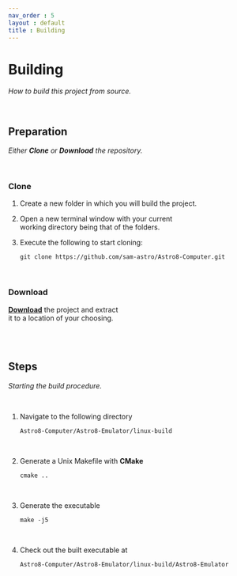 ```yaml
---
nav_order : 5
layout : default
title : Building
---
```


# Building

*How to build this project from source.*

<br>

## Preparation

*Either **Clone** or **Download** the repository.*

<br>

### Clone

1.  Create a new folder in which you will build the project.

2.  Open a new terminal window with your current <br>
    working directory being that of the folders.
    
3.  Execute the following to start cloning:

    ```shell
    git clone https://github.com/sam-astro/Astro8-Computer.git
    ```
    
<br>

### Download

**[Download]** the project and extract <br>
it to a location of your choosing.

<br>
<br>

## Steps

*Starting the build procedure.*

<br>

1.  Navigate to the following directory

    ```shell
    Astro8-Computer/Astro8-Emulator/linux-build
    ```
    
    <br>
    
2.  Generate a Unix Makefile with **CMake**

    ```shell
    cmake ..
    ```
    
    <br>
    
3.  Generate the executable

    ```shell
    make -j5
    ```
    
    <br>
    
4.  Check out the built executable at

    ```
    Astro8-Computer/Astro8-Emulator/linux-build/Astro8-Emulator
    ```

<br>


<!----------------------------------------------------------------------------->

[Download]: https://github.com/sam-astro/Astro8-Computer/archive/refs/heads/main.zip

